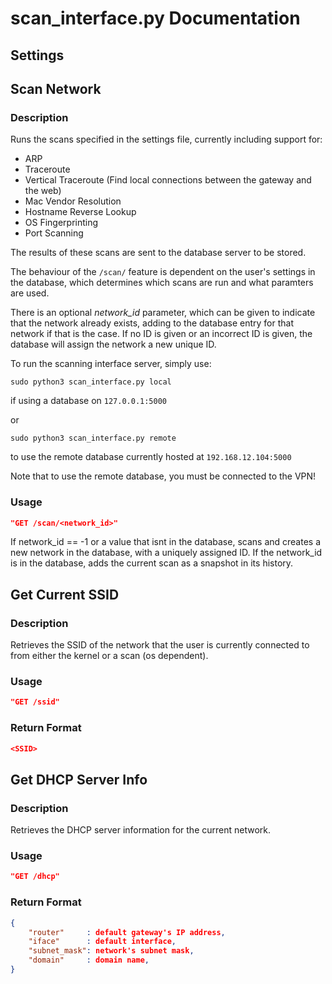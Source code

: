 # scan_interface.py Documentation #

## Settings ##

## Scan Network ##

### Description ###

Runs the scans specified in the settings file, currently including support for:
- ARP
- Traceroute
- Vertical Traceroute (Find local connections between the gateway and the web)
- Mac Vendor Resolution
- Hostname Reverse Lookup
- OS Fingerprinting
- Port Scanning

The results of these scans are sent to the database server to be stored.

The behaviour of the ```/scan/``` feature is dependent on the user's settings in the database, which determines which scans are run and what paramters are used. 

There is an optional *network_id* parameter, which can be given to indicate that the network already exists, adding to the database entry for that network if that is the case. If no ID is given or an incorrect ID is given, the database will assign the network a new unique ID.

To run the scanning interface server, simply use:

```sudo python3 scan_interface.py local```

if using a database on ```127.0.0.1:5000```

or 

```sudo python3 scan_interface.py remote```

to use the remote database currently hosted at ```192.168.12.104:5000```

Note that to use the remote database, you must be connected to the VPN!


### Usage ###

```json
"GET /scan/<network_id>"
```

If network_id == -1 or a value that isnt in the database, scans and creates a new network in the database, with a uniquely assigned ID.
If the network_id is in the database, adds the current scan as a snapshot in its history.

## Get Current SSID ##

### Description ###

Retrieves the SSID of the network that the user is currently connected to from either the kernel or a scan (os dependent).

### Usage ###

```json
"GET /ssid"
```

### Return Format ###

```json
<SSID>
```

## Get DHCP Server Info ##

### Description ###

Retrieves the DHCP server information for the current network.

### Usage ###

```json
"GET /dhcp"
```

### Return Format ###

```json
{
    "router"     : default gateway's IP address,
    "iface"      : default interface,
    "subnet_mask": network's subnet mask,
    "domain"     : domain name,
}
```